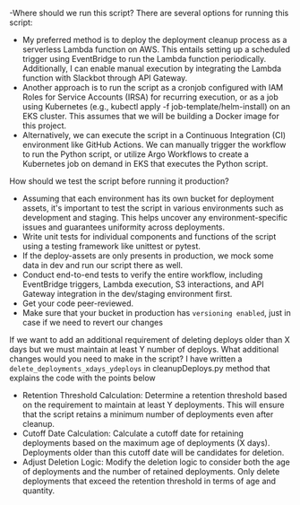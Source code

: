 -Where should we run this script?
There are several options for running this script:
- My preferred method is to deploy the deployment cleanup process as a serverless Lambda function on AWS. This entails setting up a scheduled trigger using EventBridge to run the Lambda function periodically. Additionally, I can enable manual execution by integrating the Lambda function with Slackbot through API Gateway.
- Another approach is to run the script as a cronjob configured with IAM Roles for Service Accounts (IRSA) for recurring execution, or as a job using Kubernetes (e.g., kubectl apply -f job-template/helm-install) on an EKS cluster. This assumes that we will be building a Docker image for this project.
- Alternatively, we can execute the script in a Continuous Integration (CI) environment like GitHub Actions. We can manually trigger the workflow to run the Python script, or utilize Argo Workflows to create a Kubernetes job on demand in EKS that executes the Python script.

How should we test the script before running it production?
- Assuming that each environment has its own bucket for deployment assets, it's important to test the script in various environments such as development and staging. This helps uncover any environment-specific issues and guarantees uniformity across deployments.
- Write unit tests for individual components and functions of the script using a testing framework like unittest or pytest.
- If the deploy-assets are only presents in production, we mock some data in dev and run our script there as well.
- Conduct end-to-end tests to verify the entire workflow, including EventBridge triggers, Lambda execution, S3 interactions, and API Gateway integration in the dev/staging environment first.
- Get your code peer-reviewed.
- Make sure that your bucket in production has `versioning enabled`, just in case if we need to revert our changes

If we want to add an additional requirement of deleting deploys older than X days but we must maintain at least Y number of deploys. What additional changes would you need to make in the script?
I have written a `delete_deployments_xdays_ydeploys` in cleanupDeploys.py method that explains the code with the points below 
- Retention Threshold Calculation: Determine a retention threshold based on the requirement to maintain at least Y deployments. This will ensure that the script retains a minimum number of deployments even after cleanup. 
- Cutoff Date Calculation: Calculate a cutoff date for retaining deployments based on the maximum age of deployments (X days). Deployments older than this cutoff date will be candidates for deletion.
- Adjust Deletion Logic: Modify the deletion logic to consider both the age of deployments and the number of retained deployments. Only delete deployments that exceed the retention threshold in terms of age and quantity.
